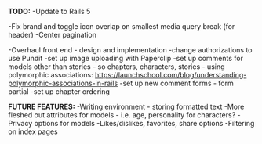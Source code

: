 **TODO:**
-Update to Rails 5

-Fix brand and toggle icon overlap on smallest media query break (for header)
-Center pagination

-Overhaul front end - design and implementation
-change authorizations to use Pundit
-set up image uploading with Paperclip
-set up comments for models other than stories - so chapters, characters, stories - using polymorphic associations:
  https://launchschool.com/blog/understanding-polymorphic-associations-in-rails
  -set up new comment forms - form partial
-set up chapter ordering

**FUTURE FEATURES:**
-Writing environment - storing formatted text
-More fleshed out attributes for models - i.e. age, personality for characters?
-Privacy options for models
-Likes/dislikes, favorites, share options
-Filtering on index pages
